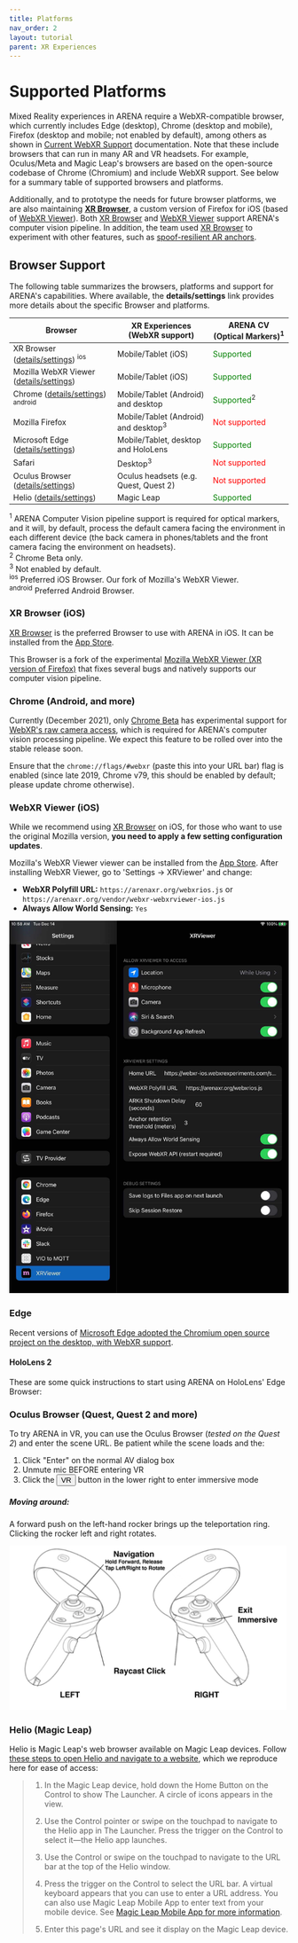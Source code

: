 ```yaml
---
title: Platforms
nav_order: 2
layout: tutorial
parent: XR Experiences
---
```


# Supported Platforms

Mixed Reality experiences in ARENA require a WebXR-compatible browser, which currently includes Edge (desktop), Chrome (desktop and mobile), Firefox (desktop and mobile; not enabled by default), among others as shown in [Current WebXR Support](https://caniuse.com/webxr) documentation. Note that these include browsers that can run in many AR and VR headsets. For example, Oculus/Meta and Magic Leap's browsers are based on the open-source codebase of Chrome (Chromium) and include WebXR support. See below for a summary table of supported browsers and platforms.

Additionally, and to prototype the needs for future browser platforms, we are also maintaining **[XR Browser](https://apps.apple.com/us/app/xr-browser/id1588029989)**, a custom version of Firefox for iOS (based of [WebXR Viewer](https://apps.apple.com/us/app/webxr-viewer/id1295998056)). Both [XR Browser](https://apps.apple.com/us/app/xr-browser/id1588029989) and [WebXR Viewer](https://apps.apple.com/us/app/webxr-viewer/id1295998056) support ARENA's computer vision pipeline. In addition, the team used [XR Browser](https://apps.apple.com/us/app/xr-browser/id1588029989) to experiment with other features, such as [spoof-resilient AR anchors](https://wise.ece.cmu.edu/projects/glitter.html).

## Browser Support

The following table summarizes the browsers, platforms and support for ARENA's capabilities. Where available, the **details/settings** link provides more details about the specific Browser and platforms.

| Browser                                           | XR Experiences (WebXR support)                  | ARENA CV (Optical Markers)<sup>1</sup>                                        |
| ------------------------------------------------- | ----------------------------------------------- | ------------------------------------------------------ |
| XR Browser ([details/settings](#xr-browser-ios)) <sup>ios</sup>             | Mobile/Tablet (iOS)                             | <span style="color:green">Supported</span>             |
| Mozilla WebXR Viewer ([details/settings](#webxr-viewer-ios)) | Mobile/Tablet (iOS)                             | <span style="color:green">Supported</span>             |
| Chrome ([details/settings](#chrome-android-and-more)) <sup>android</sup>    | Mobile/Tablet (Android) and desktop             | <span style="color:green">Supported</span><sup>2</sup>  |
| Mozilla Firefox                                   | Mobile/Tablet (Android) and desktop<sup>3</sup> | <span style="color:red">Not supported</span>           |
| Microsoft Edge ([details/settings](#edge))                                   | Mobile/Tablet, desktop and HoloLens         | <span style="color:green">Supported</span>           |
| Safari                                            | Desktop<sup>3</sup>                             | <span style="color:red">Not supported</span>           |
| Oculus Browser ([details/settings](#oculus-browser-quest-quest-2-and-more))                                    | Oculus headsets (e.g. Quest, Quest 2)           | <span style="color:red">Not supported</span>           |
| Helio ([details/settings](#oculus-browser-quest-quest-2-and-more))                                            | Magic Leap                                      | <span style="color:green">Supported</span>             |

<sup>1</sup> ARENA Computer Vision pipeline support is required for optical markers, and it will, by default, process the default camera facing the environment in each different device (the back camera in phones/tablets and the front camera facing the environment on headsets).<br/>
<sup>2</sup> Chrome Beta only.<br/>
<sup>3</sup> Not enabled by default.<br/>
<sup>ios</sup> Preferred iOS Browser. Our fork of Mozilla's WebXR Viewer.<br/>
<sup>android</sup> Preferred Android Browser.<br/>

### XR Browser (iOS)

[XR Browser](https://apps.apple.com/us/app/xr-browser/id1588029989) is the preferred Browser to use with ARENA in iOS. It can be installed from the [App Store](https://apps.apple.com/us/app/xr-browser/id1588029989).

This Browser is a fork of the experimental [Mozilla WebXR Viewer (XR version of Firefox)](#webxr-viewer-ios) that fixes several bugs and natively supports our computer vision pipeline.

### Chrome (Android, and more)

Currently (December 2021), only [Chrome Beta](https://www.google.com/chrome/beta/) has experimental support for [WebXR's raw camera access](https://chromestatus.com/feature/5759984304390144), which is required for ARENA's computer vision processing pipeline. We expect this feature to be rolled over into the stable release soon.

Ensure that the `chrome://flags/#webxr` (paste this into your URL bar) flag is enabled (since late 2019, Chrome v79, this should be enabled by default; please update chrome otherwise).

### WebXR Viewer (iOS)

While we recommend using [XR Browser](https://apps.apple.com/us/app/xr-browser/id1588029989) on iOS, for those who want to use the original Mozilla version, **you need to apply a few setting configuration updates**.

Mozilla's WebXR Viewer viewer can be installed from the [App Store](https://apps.apple.com/us/app/webxr-viewer/id1295998056). After installing WebXR Viewer, go to 'Settings -> XRViewer' and change:

* **WebXR Polyfill URL:** ```https://arenaxr.org/webxrios.js``` or ```https://arenaxr.org/vendor/webxr-webxrviewer-ios.js```
* **Always Allow World Sensing:** ```Yes```

![img](/assets/img/xr/webxrviewer-settings.png)

### Edge

Recent versions of [Microsoft Edge adopted the Chromium open source project on the desktop, with WebXR support](https://docs.microsoft.com/en-us/windows/mixed-reality/enthusiast-guide/using-microsoft-edge).

#### HoloLens 2

These are some quick instructions to start using ARENA on HoloLens' Edge Browser:





### Oculus Browser (Quest, Quest 2 and more)

To try ARENA in VR, you can use the Oculus Browser (*tested on the Quest 2*) and enter the scene URL. Be patient while the scene loads and the:
1. Click "Enter" on the normal AV dialog box
2. Unmute mic BEFORE entering VR
3. Click the <button type="button" name="button" class="btn fs-3 ">VR</button> button in the lower right to enter immersive mode

##### Moving around:
A forward push on the left-hand rocker brings up the teleportation ring. Clicking the rocker left and right rotates.

<img src="/assets/img/xr/quest-2.png" width="500"/>

### Helio (Magic Leap)

Helio is Magic Leap's web browser available on Magic Leap devices. Follow [these steps to open Helio and navigate to a website](https://ml1-developer.magicleap.com/en-us/learn/guides/debug-web-content), which we reproduce here for ease of access:

> 1. In the Magic Leap device, hold down the Home Button on the Control to show The Launcher. A circle of icons appears in the view.
>
> 2. Use the Control pointer or swipe on the touchpad to navigate to the Helio app in The Launcher. Press the trigger on the Control to select it—the Helio app launches.
>
> 3. Use the Control or swipe on the touchpad to navigate to the URL bar at the top of the Helio window.
>
> 4. Press the trigger on the Control to select the URL bar. A virtual keyboard appears that you can use to enter a URL address. You can also use Magic Leap Mobile App to enter text from your mobile device. See [Magic Leap Mobile App for more information](https://ml1-developer.magicleap.com/en-us/learn/guides/magic-leap-mobile-app).
>
> 5. Enter this page's URL and see it display on the Magic Leap device.
